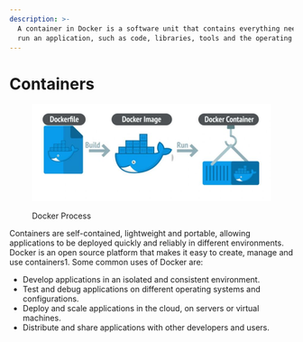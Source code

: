 ```yaml
---
description: >-
  A container in Docker is a software unit that contains everything needed to
  run an application, such as code, libraries, tools and the operating system.
---
```


# Containers

<figure><img src=".gitbook/assets/image.png" alt=""><figcaption><p>Docker Process</p></figcaption></figure>

Containers are self-contained, lightweight and portable, allowing applications to be deployed quickly and reliably in different environments. Docker is an open source platform that makes it easy to create, manage and use containers1. Some common uses of Docker are:

* Develop applications in an isolated and consistent environment.&#x20;
* Test and debug applications on different operating systems and configurations.&#x20;
* Deploy and scale applications in the cloud, on servers or virtual machines.&#x20;
* Distribute and share applications with other developers and users.
